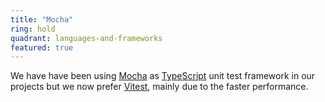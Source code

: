 ```yaml
---
title: "Mocha"
ring: hold
quadrant: languages-and-frameworks
featured: true
---
```


We have have been using [Mocha](https://mochajs.org/) as [TypeScript](/languages-and-frameworks/typescript) unit test framework in our projects but we now prefer [Vitest](/tools/vitest), mainly due to the faster performance.
